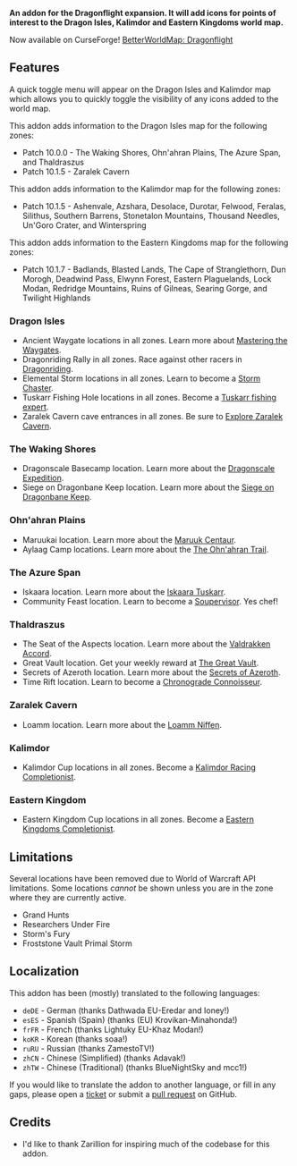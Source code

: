**An addon for the Dragonflight expansion. It will add icons for points of interest to the Dragon Isles, Kalimdor and Eastern Kingdoms world map.**

Now available on CurseForge! [BetterWorldMap: Dragonflight](https://www.curseforge.com/wow/addons/betterworldmap-dragonflight)

## Features

A quick toggle menu will appear on the Dragon Isles and Kalimdor map which allows you to quickly toggle the visibility of any icons added to the world map.

This addon adds information to the Dragon Isles map for the following zones:

* Patch 10.0.0 - The Waking Shores, Ohn'ahran Plains, The Azure Span, and Thaldraszus
* Patch 10.1.5 - Zaralek Cavern

This addon adds information to the Kalimdor map for the following zones:

* Patch 10.1.5 - Ashenvale, Azshara, Desolace, Durotar, Felwood, Feralas, Silithus, Southern Barrens, Stonetalon Mountains, Thousand Needles, Un'Goro Crater, and Winterspring

This addon adds information to the Eastern Kingdoms map for the following zones:

* Patch 10.1.7 - Badlands, Blasted Lands, The Cape of Stranglethorn, Dun Morogh, Deadwind Pass, Elwynn Forest, Eastern Plaguelands, Lock Modan, Redridge Mountains, Ruins of Gilneas, Searing Gorge, and Twilight Highlands

### Dragon Isles

* Ancient Waygate locations in all zones. Learn more about [Mastering the Waygates](https://www.wowhead.com/achievement=16292/mastering-the-waygates).
* Dragonriding Rally in all zones. Race against other racers in [Dragonriding](https://www.wowhead.com/guide/dragonriding/races-overview-rewards).
* Elemental Storm locations in all zones. Learn to become a [Storm Chaster](https://www.wowhead.com/achievement=16490/storm-chaser).
* Tuskarr Fishing Hole locations in all zones. Become a [Tuskarr fishing expert](https://www.wowhead.com/guide/professions/fishing/iskaara-tuskarr-fishing-holes).
* Zaralek Cavern cave entrances in all zones. Be sure to [Explore Zaralek Cavern](https://www.wowhead.com/achievement=17766/explore-zaralek-cavern).

### The Waking Shores

* Dragonscale Basecamp location. Learn more about the [Dragonscale Expedition](https://www.wowhead.com/faction=2507/dragonscale-expedition).
* Siege on Dragonbane Keep location. Learn more about the [Siege on Dragonbane Keep](https://www.wowhead.com/achievement=16411/siege-on-dragonbane-keep-home-sweet-home).

### Ohn'ahran Plains

* Maruukai location. Learn more about the [Maruuk Centaur](https://www.wowhead.com/faction=2503/maruuk-centaur).
* Aylaag Camp locations. Learn more about the [The Ohn'ahran Trail](https://www.wowhead.com/achievement=16462/the-ohnahran-trail).

### The Azure Span

* Iskaara location. Learn more about the [Iskaara Tuskarr](https://www.wowhead.com/faction=2511/iskaara-tuskarr).
* Community Feast location. Learn to become a [Soupervisor](https://www.wowhead.com/achievement=16443/soupervisor). Yes chef!

### Thaldraszus

* The Seat of the Aspects location. Learn more about the [Valdrakken Accord](https://www.wowhead.com/faction=2510/valdrakken-accord).
* Great Vault location. Get your weekly reward at [The Great Vault](https://www.wowhead.com/quest=72354/the-great-vault).
* Secrets of Azeroth location. Learn more about the [Secrets of Azeroth](https://www.wowhead.com/guide/world-events/secrets-of-azeroth).
* Time Rift location. Learn to become a [Chronograde Connoisseur](https://www.wowhead.com/achievement=18637/chronograde-connoisseur).

### Zaralek Cavern

* Loamm location. Learn more about the [Loamm Niffen](https://www.wowhead.com/faction=2564/loamm-niffen).

### Kalimdor

* Kalimdor Cup locations in all zones. Become a [Kalimdor Racing Completionist](https://www.wowhead.com/achievement=17723/kalimdor-racing-completionist-gold).

### Eastern Kingdom

* Eastern Kingdom Cup locations in all zones. Become a [Eastern Kingdoms Completionist](https://www.wowhead.com/achievement=18942/eastern-kingdoms-racing-completionist-gold).

## Limitations

Several locations have been removed due to World of Warcraft API limitations. Some locations _cannot_ be shown unless you are in the zone where they are currently active.

* Grand Hunts
* Researchers Under Fire
* Storm's Fury
* Froststone Vault Primal Storm

## Localization

This addon has been (mostly) translated to the following languages:

* `deDE` - German (thanks Dathwada EU-Eredar and Ioney!)
* `esES` - Spanish (Spain) (thanks (EU) Krovikan-Minahonda!)
* `frFR` - French (thanks Lightuky EU-Khaz Modan!)
* `koKR` - Korean (thanks soaa!)
* `ruRU` - Russian (thanks ZamestoTV!)
* `zhCN` - Chinese (Simplified) (thanks Adavak!)
* `zhTW` - Chinese (Traditional) (thanks BlueNightSky and mcc1!)

If you would like to translate the addon to another language, or fill in any gaps, please open a [ticket](https://github.com/wyldclaw/betterworldmap-dragonflight/issues) or submit a [pull request](https://github.com/wyldclaw/betterworldmap-dragonflight/pulls) on GitHub.

## Credits

* I'd like to thank Zarillion for inspiring much of the codebase for this addon.
